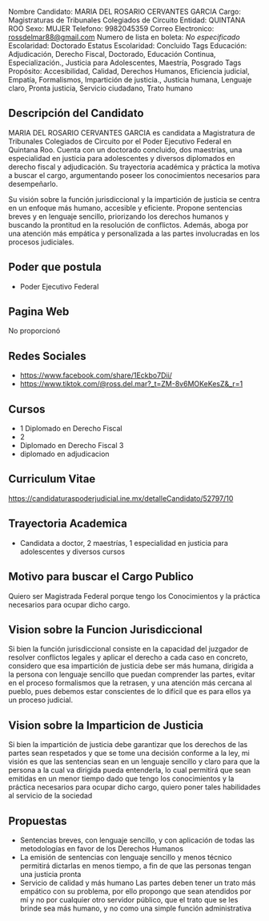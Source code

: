 Nombre Candidato: MARIA DEL ROSARIO CERVANTES GARCIA
Cargo: Magistraturas de Tribunales Colegiados de Circuito
Entidad: QUINTANA ROO
Sexo: MUJER
Telefono: 9982045359
Correo Electronico: rossdelmar88@gmail.com
Numero de lista en boleta: *No especificado*
Escolaridad: Doctorado
Estatus Escolaridad: Concluido
Tags Educación: Adjudicación, Derecho Fiscal, Doctorado, Educación Continua, Especialización., Justicia para Adolescentes, Maestría, Posgrado
Tags Propósito: Accesibilidad, Calidad, Derechos Humanos, Eficiencia judicial, Empatía, Formalismos, Impartición de justicia., Justicia humana, Lenguaje claro, Pronta justicia, Servicio ciudadano, Trato humano


## Descripción del Candidato 

MARIA DEL ROSARIO CERVANTES GARCIA es candidata a Magistratura de Tribunales Colegiados de Circuito por el Poder Ejecutivo Federal en Quintana Roo. Cuenta con un doctorado concluido, dos maestrías, una especialidad en justicia para adolescentes y diversos diplomados en derecho fiscal y adjudicación. Su trayectoria académica y práctica la motiva a buscar el cargo, argumentando poseer los conocimientos necesarios para desempeñarlo.

Su visión sobre la función jurisdiccional y la impartición de justicia se centra en un enfoque más humano, accesible y eficiente. Propone sentencias breves y en lenguaje sencillo, priorizando los derechos humanos y buscando la prontitud en la resolución de conflictos. Además, aboga por una atención más empática y personalizada a las partes involucradas en los procesos judiciales.


## Poder que postula

- Poder Ejecutivo Federal


## Pagina Web

No proporcionó


## Redes Sociales

- https://www.facebook.com/share/1Eckbo7Dii/
- https://www.tiktok.com/@ross.del.mar?_t=ZM-8v6MOKeKesZ&_r=1


## Cursos

- 1 Diplomado en Derecho Fiscal
- 2
- Diplomado en Derecho Fiscal 3
- diplomado en adjudicacion


## Curriculum Vitae

https://candidaturaspoderjudicial.ine.mx/detalleCandidato/52797/10


## Trayectoria Academica

- Candidata a doctor, 2 maestrías, 1 especialidad en justicia para adolescentes y diversos cursos


## Motivo para buscar el Cargo Publico

Quiero ser Magistrada Federal porque tengo los Conocimientos y la práctica necesarios para ocupar dicho cargo.


## Vision sobre la Funcion Jurisdiccional

Si bien la función jurisdiccional consiste en la capacidad del juzgador de resolver conflictos legales y aplicar el derecho a cada caso en concreto, considero que esa impartición de justicia debe ser más humana, dirigida a la persona con lenguaje sencillo que puedan comprender las partes, evitar en el proceso formalismos que la retrasen, y una atención más cercana al pueblo, pues debemos estar conscientes de lo difícil que es para ellos ya un proceso judicial.


## Vision sobre la Imparticion de Justicia

Si bien la impartición de justicia debe garantizar que los derechos de las partes sean respetados y que se tome una decisión conforme a la ley, mi visión es que las sentencias sean en un lenguaje sencillo y claro para que la persona a la cual va dirigida pueda entenderla, lo cual permitirá que sean emitidas en un menor tiempo dado que tengo los conocimientos y la práctica necesarios para ocupar dicho cargo, quiero poner tales habilidades al servicio de la sociedad


## Propuestas

- Sentencias breves, con lenguaje sencillo, y con aplicación de todas las metodologías en favor de los Derechos Humanos
- La emisión de sentencias con lenguaje sencillo y menos técnico permitirá dictarlas en menos tiempo, a fin de que las personas tengan una justicia pronta
- Servicio de calidad y más humano Las partes deben tener un trato más empático con su problema, por ello propongo que sean atendidos por mí y no por cualquier otro servidor público, que el trato que se les brinde sea más humano, y no como una simple función administrativa

